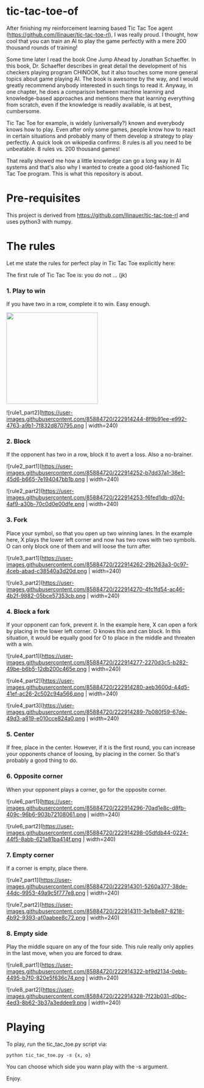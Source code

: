 # tic-tac-toe-of

After finishing my reinforcement learning based Tic Tac Toe agent (https://github.com/llinauer/tic-tac-toe-rl), I was 
really proud. I thought, how cool that you can train an AI to play the game perfectly
with a mere 200 thousand rounds of training!

Some time later I read the book One Jump Ahead by Jonathan Schaeffer. In this book, Dr. Schaeffer
describes in great detail the development of his checkers playing program CHINOOK, but it also touches
some more general topics about game playing AI. The book is awesome by the way, and I would greatly recommend
anybody interested in such tings to read it.
Anyway, in one chapter, he does a comparison between machine learning and knowledge-based 
approaches and mentions there that learning everything from scratch, even if the knowledge is 
readily available, is at best, cumbersome.

Tic Tac Toe for example, is widely (universally?) known and everybody knows how to play.
Even after only some games, people know how to react in certain situations and probably many of them
develop a strategy to play perfectly.
A quick look on wikipedia confirms: 8 rules is all you need to be unbeatable.
8 rules vs. 200 thousand games! 

That really showed me how a little knowledge can go a long way in AI systems and that's also
why I wanted to create a good old-fashioned Tic Tac Toe program.
This is what this repository is about.


# Pre-requisites

This project is derived from https://github.com/llinauer/tic-tac-toe-rl and uses python3 with numpy.


# The rules

Let me state the rules for perfect play in Tic Tac Toe explicitly here:

The first rule of Tic Tac Toe is: you do not ... (jk)

### 1. Play to win

If you have two in a row, complete it to win. Easy enough.

<img src=https://user-images.githubusercontent.com/85884720/222914232-1cc5daaa-a183-4fe3-988c-a7291939e59a.png width=240>

![rule1_part2](https://user-images.githubusercontent.com/85884720/222914244-8f9b91ee-e992-4763-a9b1-7f832d870795.png | width=240)


### 2. Block

If the opponent has two in a row, block it to avert a loss. Also a no-brainer.

![rule2_part1](https://user-images.githubusercontent.com/85884720/222914252-b7dd37a1-36e1-45d6-b665-7e194047bb1b.png | width=240)

![rule2_part2](https://user-images.githubusercontent.com/85884720/222914253-f6fed1db-d07d-4af9-a30b-70c0d0e00dfe.png | width=240)



### 3. Fork

Place your symbol, so that you open up two winning lanes.
In the example here, X plays the lower left corner and now has two rows with
two symbols. O can only block one of them and will loose the turn after.

![rule3_part1](https://user-images.githubusercontent.com/85884720/222914262-29b263a3-0c97-4ceb-abad-c38540a3d20d.png | width=240)

![rule3_part2](https://user-images.githubusercontent.com/85884720/222914270-4fc1fd54-ac46-4b2f-9882-05bce57353cb.png | width=240)


### 4. Block a fork

If your opponent can fork, prevent it. In the example here, X can open a fork by placing
in the lower left corner. O knows this and can block. In this situation, it would be equally
good for O to place in the middle and threaten with a win.

![rule4_part1](https://user-images.githubusercontent.com/85884720/222914277-2270d3c5-b282-49be-b6b5-12db200c465e.png | width=240)

![rule4_part2](https://user-images.githubusercontent.com/85884720/222914280-aeb3600d-44d5-41ef-ac26-2c502c94a566.png | width=240)

![rule4_part3](https://user-images.githubusercontent.com/85884720/222914289-7b080f59-67de-49d3-a819-e010cce824a0.png | width=240)


### 5. Center

If free, place in the center. However, if it is the first round, you can increase your opponents
chance of loosing, by placing in the corner. So that's probably a good thing to do.

### 6. Opposite corner

When your opponent plays a corner, go for the opposite corner.

![rule6_part1](https://user-images.githubusercontent.com/85884720/222914296-70ad1e8c-d8fb-409c-96b6-903b72108061.png | width=240)

![rule6_part2](https://user-images.githubusercontent.com/85884720/222914298-05dfdb44-0224-44f5-8abb-621a81ba414f.png | width=240)

### 7. Empty corner

If a corner is empty, place there. 

![rule7_part1](https://user-images.githubusercontent.com/85884720/222914301-5260a377-38de-44dc-9953-49a9c5f777e8.png | width=240)

![rule7_part2](https://user-images.githubusercontent.com/85884720/222914311-3e1b8e87-8218-4b92-9393-af0aabee8c72.png | width=240)

### 8. Empty side

Play the middle square on any of the four side. This rule really only applies in the last move, when you
are forced to draw.

![rule8_part1](https://user-images.githubusercontent.com/85884720/222914322-bf9d2134-0ebb-4495-b7f0-820e5f636c74.png | width=240)

![rule8_part2](https://user-images.githubusercontent.com/85884720/222914328-7f23b031-d0bc-4ed3-8b62-3b37a3eddee9.png | width=240)


# Playing

To play, run the tic_tac_toe.py script via:

    python tic_tac_toe.py -s {x, o}

You can choose which side you wann play with the -s argument.

Enjoy.
